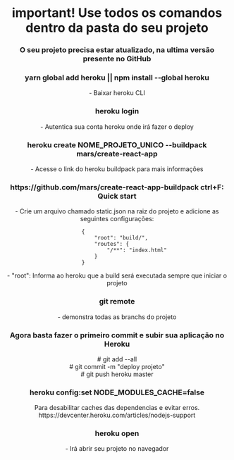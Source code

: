 <h1 align="center">important! Use todos os comandos dentro da pasta do seu projeto</h1>

<h3 align="center">O seu projeto precisa estar atualizado, na ultima versão presente no GitHub
<br/>

<h3 align="center">yarn global add heroku || npm install --global heroku</h3>
<p align="center">- Baixar heroku CLI</p>

<h3 align="center">heroku login</h3>
<p align="center">- Autentica sua conta heroku onde irá fazer o deploy</p>

<h3 align="center">heroku create NOME_PROJETO_UNICO --buildpack mars/create-react-app</h3>
<p align="center">- Acesse o link do heroku buildpack para mais informações</p>

<h3 align="center">https://github.com/mars/create-react-app-buildpack
ctrl+F: Quick start</h3>
<p align="center">- Crie um arquivo chamado static.json na raiz do projeto e adicione as seguintes configurações:

                            {
                                "root": "build/",
                                "routes": {
                                    "/**": "index.html"
                                }
                            }

</p>

<p align="center">- "root": Informa ao heroku que a build será executada sempre que iniciar o projeto</p>

<h3 align="center">git remote</h3>
<p align="center">- demonstra todas as branchs do projeto</p>

<h3 align="center">Agora basta fazer o primeiro commit e subir sua aplicação no Heroku</h3>
<p align="center">
# git add --all
<br/>
# git commit -m "deploy projeto"
<br/>
# git push heroku master</p>

<h3 align="center">heroku config:set NODE_MODULES_CACHE=false</h3>
<p align="center">Para desabilitar caches das dependencias e evitar erros.
<br/>
https://devcenter.heroku.com/articles/nodejs-support</p>
    
<h3 align="center">heroku open</h3>
<p align="center">- Irá abrir seu projeto no navegador</p>
